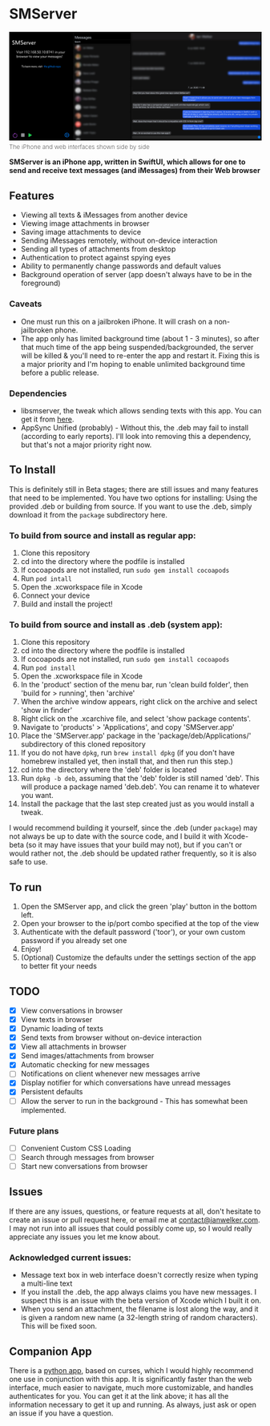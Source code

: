 # SMServer

![The iphone & web interfaces side by side](assets/smserver.png)
<span style="font-weight: 200; font-size: 12px">The iPhone and web interfaces shown side by side</span>

**SMServer is an iPhone app, written in SwiftUI, which allows for one to send and receive text messages (and iMessages) from their Web browser**

## Features
- Viewing all texts & iMessages from another device
- Viewing image attachments in browser
- Saving image attachments to device
- Sending iMessages remotely, without on-device interaction
- Sending all types of attachments from desktop 
- Authentication to protect against spying eyes
- Ability to permanently change passwords and default values
- Background operation of server (app doesn't always have to be in the foreground)  

### Caveats
- One must run this on a jailbroken iPhone. It will crash on a non-jailbroken phone.
- The app only has limited background time (about 1 - 3 minutes), so after that much time of the app being suspended/backgrounded, the server will be killed & you'll need to re-enter the app and restart it. Fixing this is a major priority and I'm hoping to enable unlimited background time before a public release.

### Dependencies
- libsmserver, the tweak which allows sending texts with this app. You can get it from [here](https://github.com/iandwelker/libsmserver).
- AppSync Unified (probably) - Without this, the .deb may fail to install (according to early reports). I'll look into removing this a dependency, but that's not a major priority right now.

## To Install
This is definitely still in Beta stages; there are still issues and many features that need to be implemented. You have two options for installing: Using the provided .deb or building from source. If you want to use the .deb, simply download it from the `package` subdirectory here. 

### To build from source and install as regular app:

1. Clone this repository
1. cd into the directory where the podfile is installed
1. If cocoapods are not installed, run `sudo gem install cocoapods`
1. Run `pod intall`
1. Open the .xcworkspace file in Xcode
1. Connect your device
1. Build and install the project!

### To build from source and install as .deb (system app):

1. Clone this repository
1. cd into the directory where the podfile is installed
1. If cocoapods are not installed, run `sudo gem install cocoapods`
1. Run `pod install`
1. Open the .xcworkspace file in Xcode
1. In the 'product' section of the menu bar, run 'clean build folder', then 'build for > running', then 'archive'
1. When the archive window appears, right click on the archive and select 'show in finder'
1. Right click on the .xcarchive file, and select 'show package contents'. 
1. Navigate to 'products' > 'Applications', and copy 'SMServer.app'
1. Place the 'SMServer.app' package in the 'package/deb/Applications/' subdirectory of this cloned repository
1. If you do not have `dpkg`, run `brew install dpkg` (if you don't have homebrew installed yet, then install that, and then run this step.)
1. cd into the directory where the 'deb' folder is located
1. Run `dpkg -b deb`, assuming that the 'deb' folder is still named 'deb'. This will produce a package named 'deb.deb'. You can rename it to whatever you want.
1. Install the package that the last step created just as you would install a tweak.

I would recommend building it yourself, since the .deb (under `package`) may not always be up to date with the source code, and I build it with Xcode-beta (so it may have issues that your build may not), but if you can't or would rather not, the .deb should be updated rather frequently, so it is also safe to use.

## To run

1. Open the SMServer app, and click the green 'play' button in the bottom left.
3. Open your browser to the ip/port combo specified at the top of the view
4. Authenticate with the default password ('toor'), or your own custom password if you already set one
5. Enjoy!
6. (Optional) Customize the defaults under the settings section of the app to better fit your needs 

## TODO

- [x] View conversations in browser
- [x] View texts in browser
- [x] Dynamic loading of texts
- [x] Send texts from browser without on-device interaction
- [x] View all attachments in browser
- [x] Send images/attachments from browser
- [x] Automatic checking for new messages
- [ ] Notifications on client whenever new messages arrive
- [x] Display notifier for which conversations have unread messages
- [x] Persistent defaults
- [ ] Allow the server to run in the background - This has somewhat been implemented. 

### Future plans
- [ ] Convenient Custom CSS Loading
- [ ] Search through messages from browser
- [ ] Start new conversations from browser

## Issues
If there are any issues, questions, or feature requests at all, don't hesitate to create an issue or pull request here, or email me at contact@ianwelker.com. I may not run into all issues that could possibly come up, so I would really appreciate any issues you let me know about.

### Acknowledged current issues:
- Message text box in web interface doesn't correctly resize when typing a multi-line text
- If you install the .deb, the app always claims you have new messages. I suspect this is an issue with the beta version of Xcode which I built it on.
- When you send an attachment, the filename is lost along the way, and it is given a random new name (a 32-length string of random characters). This will be fixed soon.

## Companion App
There is a [python app](http://github.com/iandwelker/smserver_receiver), based on curses, which I would highly recommend one use in conjunction with this app. It is significantly faster than the web interface, much easier to navigate, much more customizable, and handles authenticates for you. You can get it at the link above; it has all the information necessary to get it up and running. As always, just ask or open an issue if you have a question. 
